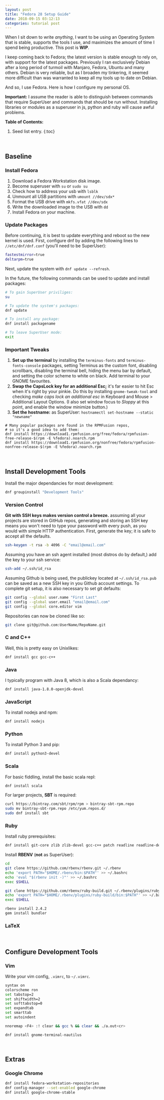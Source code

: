 ```yaml
---
layout: post
title: "Fedora 28 Setup Guide"
date: 2018-09-15 03:12:13
categories: tutorial post
---
```


When I sit down to write *anything*, I want to be using an Operating System that is stable, supports the tools I use, and maximizes the amount of time I spend being productive. This post is **WIP**.

I keep coming back to Fedora; the latest version is stable enough to rely on, with support for the latest packages. Previously I ran exclusively Debian after a long period of turmoil with Manjaro, Fedora, Ubuntu and many others. Debian is very reliable, but as I broaden my tinkering, it seemed more difficult than was warranted to keep all my tools up to date on Debian.

And so, I use Fedora. Here is how I configure my personal OS.

**Important:** I assume the reader is able to distinguish between commands that require SuperUser and commands that should be run without. Installing libraries or modules as a superuser in js, python and ruby will cause awful problems.

**Table of Contents:**
1. Seed list entry.
{:toc}


<br />

## Baseline

### Install Fedora

1. Download a Fedora Workstation disk image.
1. Become superuser with `su` or `sudo su`
2. Check how to address your usb with `lsblk`
3. Unmount all USB partitions with `umount //dev/sdx*`
4. Format the USB drive with `mkfs.vfat //dev/sdx`
5. Write the downloaded image to the USB with `dd`
6. Install Fedora on your machine.

### Update Packages

Before continuing, it is best to update everything and reboot so the new kernel is used. First, configure dnf by adding the following lines to `//etc/dnf/dnf.conf` (you'll need to be SuperUser):
```bash
fastestmirror=true
deltarpm=true
```

Next, update the system with `dnf update --refresh`.

In the future, the following commands can be used to update and install packages:
```bash
# To gain SuperUser priviliges:
su

# To update the system's packages:
dnf update

# To install any package:
dnf install packagename

# To leave SuperUser mode:
exit
```

### Important Tweaks

1. **Set up the terminal** by installing the `terminus-fonts` and `terminus-fonts-console` packages, setting Terminus as the custom font, disabling scrollbars, disabling the terminal bell, hiding the menu bar by default, and setting the color scheme to white on black. Add terminal to your GNOME favourites.
1. **Swap the CapsLock key for an additional Esc;** it's far easier to hit Esc when it's right by your pinkie. Do this by installing `gnome-tweak-tool` and checking *make caps lock an additional esc* in Keyboard and Mouse > Additional Layout Options. (I also set window focus to *Sloppy* at this point, and enable the window minimize button.)
1. **Set the hostname:** as SuperUser: `hostnamectl set-hostname --static "newname"`

```
# Many popular packages are found in the RPMFusion repos,
# so it's a good idea to add them:
dnf install https://download1.rpmfusion.org/free/fedora/rpmfusion-free-release-$(rpm -E %fedora).noarch.rpm 
dnf install https://download1.rpmfusion.org/nonfree/fedora/rpmfusion-nonfree-release-$(rpm -E %fedora).noarch.rpm

```


<br />

## Install Development Tools

Install the major dependancies for most development:
```bash
dnf groupinstall "Development Tools"
```

### Version Control

**Git with SSH keys makes version control a breeze.** assuming all your projects are stored in GitHub repos, generating and storing an SSH key means you won't need to type your password with every push, as you would with simple HTTP authentication. First, generate the key; it is safe to accept all the defaults.

```sh
ssh-keygen -t rsa -b 4096 -C "email@email.com"
```

Assuming you have an ssh agent installed (most distros do by default,) add the key to your ssh service:

```bash
ssh-add ~/.ssh/id_rsa
```

Assuming Github is being used, the publickey located at `~/.ssh/id_rsa.pub` can be saved as a new SSH key in you Github account settings. To complete git setup, it is also necessary to set git defaults:
```bash
git config --global user.name "First Last"
git config --global user.email "email@email.com"
git config --global core.editor vim
```

Repositories can now be cloned like so:
```bash
git clone git@github.com:UserName/RepoName.git
```

### C and C++

Well, this is pretty easy on Unixlikes:
```bash
dnf install gcc gcc-c++
```

### Java

I typically program with Java 8, which is also a Scala dependancy:
```bash
dnf install java-1.8.0-openjdk-devel
```

### JavaScript

To install nodejs and npm:
```bash
dnf install nodejs
```

### Python
To install Python 3 and pip:
```bash
dnf install python3-devel
```


### Scala

For basic fiddling, install the basic scala repl:
```bash
dnf install scala
```

For larger projects, **SBT** is required:
```bash
curl https://bintray.com/sbt/rpm/rpm > bintray-sbt-rpm.repo
sudo mv bintray-sbt-rpm.repo /etc/yum.repos.d/
sudo dnf install sbt
```

### Ruby

Install ruby prerequisites:
```bash
dnf install git-core zlib zlib-devel gcc-c++ patch readline readline-devel libyaml-devel libffi-devel openssl-devel make bzip2 autoconf automake libtool bison curl sqlite-devel openssl-devel readline-devel zlib-devel
```

Install **RBENV** (**not** as SuperUser):
```bash
cd
git clone https://github.com/rbenv/rbenv.git ~/.rbenv
echo 'export PATH="$HOME/.rbenv/bin:$PATH"' >> ~/.bashrc
echo 'eval "$(rbenv init -)"' >> ~/.bashrc
exec $SHELL

git clone https://github.com/rbenv/ruby-build.git ~/.rbenv/plugins/ruby-build
echo 'export PATH="$HOME/.rbenv/plugins/ruby-build/bin:$PATH"' >> ~/.bashrc
exec $SHELL

rbenv install 2.4.2
gem install bundler
```

### LaTeX



<br />

## Configure Development Tools

### Vim

Write your vim config, `.vimrc`, to `~/.vimrc`.
```bash
syntax on
colorscheme ron
set tabstop=2
set shiftwidth=2
set softtabstop=0
set expandtab
set smarttab
set autoindent

nnoremap <F4> :! clear && gcc % && clear && ./a.out<cr>
```

```
dnf install gnome-terminal-nautilus
```

<br />

## Extras

### Google Chrome
```bash
dnf install fedora-workstation-repositories
dnf config-manager --set-enabled google-chrome
dnf install google-chrome-stable
```


